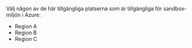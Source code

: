 Välj någon av de här tillgängliga platserna som är tillgängliga för sandbox-miljön i Azure:

- Region A
- Region B
- Region C